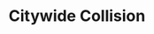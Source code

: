 ---
title: "Citywide Collision"
url: /ecorse/citywide-collision-west-jefferson-avenue/
shop: car repair
---